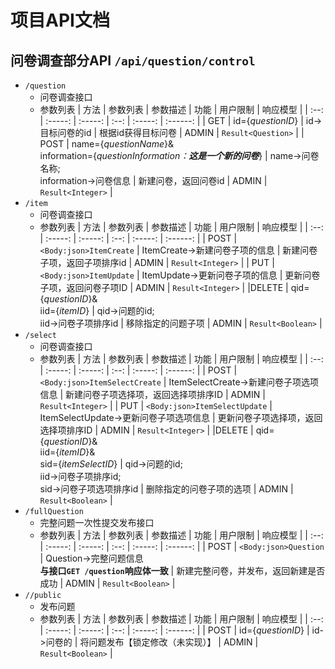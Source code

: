 # 项目API文档  

## 问卷调查部分API `/api/question/control`

* `/question`
  * 问卷调查接口
  * 参数列表
      | 方法 | 参数列表 | 参数描述 | 功能 | 用户限制 | 响应模型 |
      | :--: | :-----: | :-----: | :--: | :-----: | :------: |
      | GET | id={*questionID*} | id->目标问卷的id | 根据id获得目标问卷 | ADMIN | `Result<Question>` |
      | POST | name={*questionName*}&<br>information={*questionInformation：**这是一个新的问卷***} | name->问卷名称;<br>information->问卷信息 | 新建问卷，返回问卷id | ADMIN | `Result<Integer>` |
* `/item`
  * 问卷调查接口
  * 参数列表
      | 方法 | 参数列表 | 参数描述 | 功能 | 用户限制 | 响应模型 |
      | :--: | :-----: | :-----: | :--: | :-----: | :------: |
      | POST | `<Body:json>ItemCreate` | ItemCreate->新建问卷子项的信息 | 新建问卷子项，返回子项排序id | ADMIN | `Result<Integer>` |
      | PUT |  `<Body:json>ItemUpdate` | ItemUpdate->更新问卷子项的信息 | 更新问卷子项，返回问卷子项ID | ADMIN | `Result<Integer>` |
      |DELETE | qid={*questionID*}&<br>iid={*itemID*} | qid->问题的id;<br>iid->问卷子项排序id | 移除指定的问题子项 | ADMIN | `Result<Boolean>` |
* `/select`
  * 问卷调查接口
  * 参数列表
      | 方法 | 参数列表 | 参数描述 | 功能 | 用户限制 | 响应模型 |
      | :--: | :-----: | :-----: | :--: | :-----: | :------: |
      | POST | `<Body:json>ItemSelectCreate` | ItemSelectCreate->新建问卷子项选项信息 | 新建问卷子项选择项，返回选择项排序ID | ADMIN | `Result<Integer>` |
      | PUT | `<Body:json>ItemSelectUpdate` | ItemSelectUpdate->更新问卷子项选项信息 | 更新问卷子项选择项，返回选择项排序ID | ADMIN | `Result<Integer>` |
      |DELETE | qid={*questionID*}&<br>iid={*itemID*}&<br>sid={*itemSelectID*} | qid->问题的id;<br>iid->问卷子项排序id;<br>sid->问卷子项选项排序id | 删除指定的问卷子项的选项 | ADMIN | `Result<Boolean>` |
* `/fullQuestion`
  * 完整问题一次性提交发布接口
  * 参数列表
    | 方法 | 参数列表 | 参数描述 | 功能 | 用户限制 | 响应模型 |
      | :--: | :-----: | :-----: | :--: | :-----: | :------: |
      | POST | `<Body:json>Question` | Question->完整问题信息<br>**与接口`GET /question`响应体一致** | 新建完整问卷，并发布，返回新建是否成功 | ADMIN | `Result<Boolean>` |
* `//public`
  * 发布问题
  * 参数列表
    | 方法 | 参数列表 | 参数描述 | 功能 | 用户限制 | 响应模型 |
      | :--: | :-----: | :-----: | :--: | :-----: | :------: |
      | POST | id={*questionID*} | id->问卷的 | 将问题发布【锁定修改（未实现）】 | ADMIN | `Result<Boolean>` |
